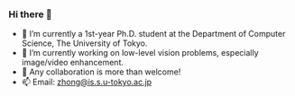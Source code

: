 ### Hi there 👋

- 🌱 I’m currently a 1st-year Ph.D. student at the Department of Computer Science, The University of Tokyo.
- 🔭 I’m currently working on low-level vision problems, especially image/video enhancement.
- 👯 Any collaboration is more than welcome!
- 📫 Email: zhong@is.s.u-tokyo.ac.jp
